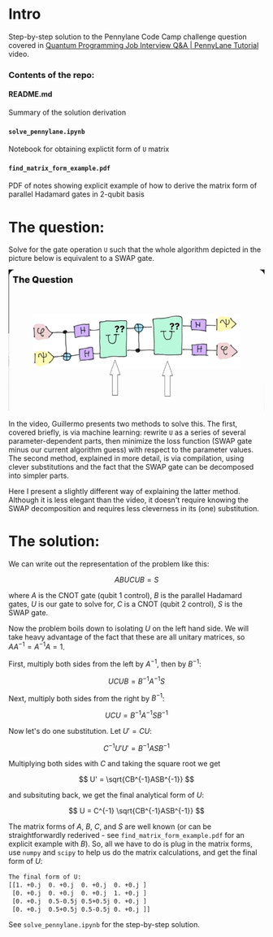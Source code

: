 # Intro
Step-by-step solution to the Pennylane Code Camp challenge question covered in [Quantum Programming Job Interview Q&A | PennyLane Tutorial](https://www.youtube.com/watch?v=6fM8FatYWt8) video.

### Contents of the repo:

#### README.md
Summary of the solution derivation

#### `solve_pennylane.ipynb`
Notebook for obtaining explictit form of `U` matrix

#### `find_matrix_form_example.pdf` 
PDF of notes showing explicit example of how to derive the matrix form of parallel Hadamard gates in 2-qubit basis

# The question:
Solve for the gate operation `U` such that the whole algorithm depicted in the picture below is equivalent to a SWAP gate.

![Pennylane Problem](pennylane_problem.png)

In the video, Guillermo presents two methods to solve this. The first, covered briefly, is via machine learning: rewrite `U` as a series of several parameter-dependent parts, then minimize the loss function (SWAP gate minus our current algorithm guess) with respect to the parameter values. The second method, explained in more detail, is via compilation, using clever substitutions and the fact that the SWAP gate can be decomposed into simpler parts. 

Here I present a slightly different way of explaining the latter method. Although it is less elegant than the video, it doesn't require knowing the SWAP decomposition and requires less cleverness in its (one) substitution.

# The solution:
We can write out the representation of the problem like this:

$$A B U C U B = S$$

where $A$ is the CNOT gate (qubit 1 control), $B$ is the parallel Hadamard gates, $U$ is our gate to solve for, $C$ is a CNOT (qubit 2 control), $S$ is the SWAP gate.

Now the problem boils down to isolating $U$ on the left hand side. We will take heavy advantage of the fact that these are all unitary matrices, so $A A^{-1} = A^{-1}A= 1$.

First, multiply both sides from the left by $A^{-1}$, then by $B^{-1}$:

$$ U C U B = B^{-1} A^{-1} S $$

Next, multiply both sides from the right by $B^{-1}$:

$$ U C U = B^{-1} A^{-1} S B^{-1} $$

Now let's do one substitution. Let $U'=CU$:

$$ C^{-1} U' U' = B^{-1}ASB^{-1} $$

Multiplying both sides with $C$ and taking the square root we get

$$ U' = \sqrt{CB^{-1}ASB^{-1}} $$

and subsituting back, we get the final analytical form of $U$:

$$ U = C^{-1} \sqrt{CB^{-1}ASB^{-1}} $$


The matrix forms of $A$, $B$, $C$, and $S$ are well known (or can be straightforwardly rederived - see `find_matrix_form_example.pdf` for an explicit example with $B$). So, all we have to do is plug in the matrix forms, use `numpy` and `scipy` to help us do the matrix calculations, and get the final form of $U$:
```
The final form of U: 
[[1. +0.j  0. +0.j  0. +0.j  0. +0.j ]
 [0. +0.j  0. +0.j  0. +0.j  1. +0.j ]
 [0. +0.j  0.5-0.5j 0.5+0.5j 0. +0.j ]
 [0. +0.j  0.5+0.5j 0.5-0.5j 0. +0.j ]]
```

See `solve_pennylane.ipynb` for the step-by-step solution.